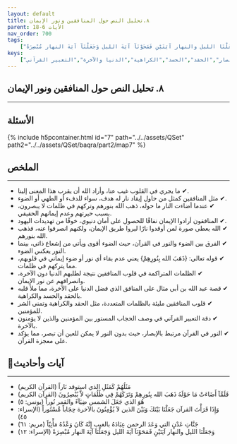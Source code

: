 ```yaml
---
layout: default
title: ٨.تحليل النص حول المنافقين ونور الإيمان
parent: الأيات 6-18
nav_order: 700
tags: 
    ["مَثَلُهُمْ كَمَثَلِ الذي استوقد نَاراً","فَلَمَّآ أَضَاءَتْ مَا حَوْلَهُ ذَهَبَ الله بِنُورِهِمْ وَتَرَكَهُمْ فِي ظُلُمَاتٍ لاَّ يُبْصِرُونَ","هُوَ الذي جَعَلَ الشمس ضِيَآءً والقمر نُوراً","وَإِذَا قَرَأْتَ القرآن جَعَلْنَا بَيْنَكَ وَبَيْنَ الذين لاَ يُؤْمِنُونَ بالآخرة حِجَاباً مَّسْتُوراً","جَنَّاتِ عَدْنٍ التي وَعَدَ الرحمن عِبَادَهُ بالغيب إِنَّهُ كَانَ وَعْدُهُ مَأْتِيّاً","وَجَعَلْنَا الليل والنهار آيَتَيْنِ فَمَحَوْنَآ آيَةَ الليل وَجَعَلْنَآ آيَةَ النهار مُبْصِرَةً"]
keys:
    ["المنافقون","نور الإيمان","الظلمات","القرآن","الإبصار","الحقد","الحسد","الكراهية","الدنيا والآخرة","التعبير القرآني"]
---
```

## ٨. تحليل النص حول المنافقين ونور الإيمان
***
## الأسئلة 
{% include h5pcontainer.html id="7" path="../../assets/QSet" path2="../../assets/QSet/baqra/part2/map7" %}
## الملخص
***
- ‏✔ ما يجري في القلوب غيب عنا، وأراد الله أن يقرب هذا المعنى إلينا. 
- ‏✔ مثل المنافقين كمثل من حاول إيقاد نار له هدف، سواء للدفء أو الطهي أو الضوء. 
- ‏✔ عندما أضاءت النار ما حوله، ذهب الله بنورهم وتركهم في ظلمات لا يبصرون، بسبب حيرتهم وعدم إيمانهم الحقيقي. 
- ‏✔ المنافقون أرادوا الإيمان نفاقًا للحصول على أمان دنيوي، خوفًا من تهديدات اليهود. 
- ‏✔ الله يعطي صورة لمن أوقدوا نارًا ليروا طريق الإيمان، ولكنهم انصرفوا عنه، فذهب الله بنورهم. 
- ‏✔ الفرق بين الضوء والنور في القرآن، حيث الضوء أقوى ويأتي من إشعاع ذاتي، بينما النور يعكس الضوء. 
- ‏✔ قوله تعالى: {ذَهَبَ الله بِنُورِهِمْ} يعني عدم بقاء أي نور أو ضوء إيماني في قلوبهم، مما يتركهم في ظلمات. 
- ‏✔ الظلمات المتراكمة في قلوب المنافقين نتيجة لطلبهم الدنيا دون الآخرة، وانصرافهم عن نور الإيمان. 
- ‏✔ قصة عبد الله بن أبي مثال على المنافق الذي فضل الدنيا على الآخرة، مما ملأ قلبه بالحقد والحسد والكراهية. 
- ‏✔ قلوب المنافقين مليئة بالظلمات المتعددة، مثل الحقد والكراهية وتمني الشر للمؤمنين. 
- ‏✔ دقة التعبير القرآني في وصف الحجاب المستور بين المؤمنين والذين لا يؤمنون بالآخرة. 
- ‏✔ النور في القرآن مرتبط بالإبصار، حيث بدون النور لا يمكن للعين أن تبصر، مما يؤكد على معجزة القرآن. 

## 📜آيات وأحاديث
***
- ‏مَثَلُهُمْ كَمَثَلِ الذي استوقد نَاراً (القرآن الكريم)
- ‏فَلَمَّآ أَضَاءَتْ مَا حَوْلَهُ ذَهَبَ الله بِنُورِهِمْ وَتَرَكَهُمْ فِي ظُلُمَاتٍ لاَّ يُبْصِرُونَ (القرآن الكريم)
- ‏هُوَ الذي جَعَلَ الشمس ضِيَآءً والقمر نُوراً (يونس: ٥)
- ‏وَإِذَا قَرَأْتَ القرآن جَعَلْنَا بَيْنَكَ وَبَيْنَ الذين لاَ يُؤْمِنُونَ بالآخرة حِجَاباً مَّسْتُوراً (الإسراء: ٤٥)
- ‏جَنَّاتِ عَدْنٍ التي وَعَدَ الرحمن عِبَادَهُ بالغيب إِنَّهُ كَانَ وَعْدُهُ مَأْتِيّاً (مريم: ٦١)
- ‏وَجَعَلْنَا الليل والنهار آيَتَيْنِ فَمَحَوْنَآ آيَةَ الليل وَجَعَلْنَآ آيَةَ النهار مُبْصِرَةً (الإسراء: ١٢)

